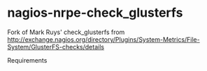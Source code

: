 nagios-nrpe-check_glusterfs
===========================

Fork of Mark Ruys' check_glusterfs from http://exchange.nagios.org/directory/Plugins/System-Metrics/File-System/GlusterFS-checks/details


Requirements
